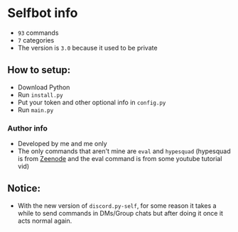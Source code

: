 # Selfbot info
- `93` commands
- `7` categories
- The version is `3.0` because it used to be private

## How to setup:
- Download Python
- Run `install.py`
- Put your token and other optional info in `config.py` 
- Run `main.py`

### Author info
- Developed by me and me only
- The only commands that aren't mine are `eval` and `hypesquad` (hypesquad is from [Zeenode](https://github.com/zeenode/selfbot) and the eval command is from some youtube tutorial vid)

## Notice:
- With the new version of `discord.py-self`, for some reason it takes a while to send commands in DMs/Group chats but after doing it once it acts normal again.
